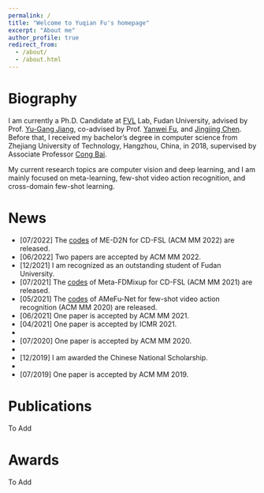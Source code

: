 ```yaml
---
permalink: /
title: "Welcome to Yuqian Fu's homepage"
excerpt: "About me"
author_profile: true
redirect_from: 
  - /about/
  - /about.html
---
```


Biography
======
I am currently a Ph.D. Candidate at <a href="https://fvl.fudan.edu.cn">FVL</a> Lab, Fudan University, advised by Prof. <a href="https://fvl.fudan.edu.cn/people/yugangjiang">Yu-Gang Jiang</a>, co-advised by Prof. <a href="https://yanweifu.github.io/">Yanwei Fu</a>, and <a href="http://vireo.cs.cityu.edu.hk/jingjing">Jingjing Chen</a>.
Before that, I received my bachelor’s degree in computer science from Zhejiang University of Technology, Hangzhou, China, in 2018, supervised by Associate Professor <a href ="http://www.homepage.zjut.edu.cn/congbai/">Cong Bai</a>.

My current research topics are computer vision and deep learning, and I am mainly focused on meta-learning, few-shot video action recognition, and cross-domain few-shot learning.


News
======
<ul>
  <li>[07/2022] The <a href ="https://github.com/lovelyqian/ME-D2N_for_CDFSL">codes</a> of ME-D2N for CD-FSL (ACM MM 2022) are released.</li>
  <li>[06/2022] Two papers are accepted by ACM MM 2022.</li>
  <li>[12/2021] I am recognized as an outstanding student of Fudan University.</li>
  <li>[07/2021] The <a href ="https://github.com/lovelyqian/Meta-FDMixup">codes</a> of Meta-FDMixup for CD-FSL (ACM MM 2021) are released.</li>
  <li>[05/2021] The <a href ="https://github.com/lovelyqian/AMeFu-Net">codes</a> of AMeFu-Net for few-shot video action recognition (ACM MM 2020) are released.</li>
  <li>[06/2021] One paper is accepted by ACM MM 2021.</li>
  <li>[04/2021] One paper is accepted by ICMR 2021.<li>
  <li>[07/2020] One paper is accepted by ACM MM 2020.<li>
  <li>[12/2019] I am awarded the Chinese National Scholarship.<li>
  <li>[07/2019] One paper is accepted by ACM MM 2019.
</ul>





Publications
======
To Add

Awards
======
To Add


